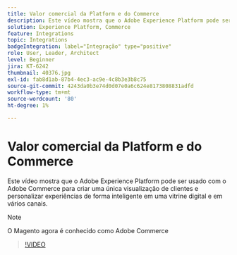 ```yaml
---
title: Valor comercial da Platform e do Commerce
description: Este vídeo mostra que o Adobe Experience Platform pode ser usado com o Magento Commerce para criar uma única visualização de clientes e personalizar experiências de forma inteligente em uma vitrine digital e em vários canais.
solution: Experience Platform, Commerce
feature: Integrations
topic: Integrations
badgeIntegration: label="Integração" type="positive"
role: User, Leader, Architect
level: Beginner
jira: KT-6242
thumbnail: 40376.jpg
exl-id: fab8d1ab-87b4-4ec3-ac9e-4c8b3e3b8c75
source-git-commit: 4243da0b3e74d0d07e0a6c624e8173808831adfd
workflow-type: tm+mt
source-wordcount: '80'
ht-degree: 1%

---
```


# Valor comercial da Platform e do Commerce

Este vídeo mostra que o Adobe Experience Platform pode ser usado com o Adobe Commerce para criar uma única visualização de clientes e personalizar experiências de forma inteligente em uma vitrine digital e em vários canais.

>[!NOTE]
>
> O Magento agora é conhecido como Adobe Commerce

>[!VIDEO](https://video.tv.adobe.com/v/40376?learn=on)


